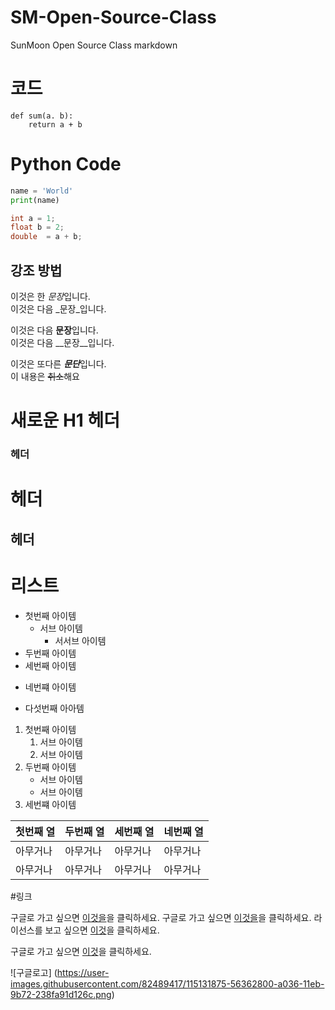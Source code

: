 # SM-Open-Source-Class
SunMoon Open Source Class markdown

# 코드

    def sum(a. b):
        return a + b
        
# Python Code

```python
name = 'World'
print(name)
```

```java
int a = 1;
float b = 2;
double  = a + b;
```


## 강조 방법
이것은 한 *문장*입니다.  
이것은 다음 _문장_입니다.

이것은 다음 **문장**입니다.  
이것은 다음 __문장__입니다.

이것은 또다른 ***문단***입니다.  
이 내용은 ~~취소~~해요

# 새로운 H1 헤더
### 헤더
헤더
====
헤더
----

# 리스트
- 첫번째 아이템
  - 서브 아이템
    - 서서브 아이템
- 두번째 아이템
- 세번째 아이템
* 네번쨰 아이템
+ 다섯번째 아아템  

1. 첫번째 아이템
   1. 서브 아이템
   2. 서브 아이템
2. 두번째 아이템
   - 서브 아이템
   - 서브 아이템
4. 세번쨰 아이템

| 첫번째 열 | 두번째 열 | 세번째 열 | 네번째 열 |  
|----------|:---------|:----------|----------|  
|  아무거나 | 아무거나 |  아무거나  | 아무거나  |  
|  아무거나 | 아무거나 |  아무거나  | 아무거나  | 

#링크

구글로 가고 싶으면 [이것을](https://www.google.co.kr/)을 클릭하세요.
구글로 가고 싶으면 [이것을](https://www.google.co.kr/ "구글 홈페이지")을 클릭하세요.
라이선스를 보고 싶으면 [이것](./LICENSE)을 클릭하세요.

구글로 가고 싶으면 [이것][구글]을 클릭하세요.
 
 
[구글]: https://www.google.co.kr/



![구글로고]  (https://user-images.githubusercontent.com/82489417/115131875-56362800-a036-11eb-9b72-238fa91d126c.png)
